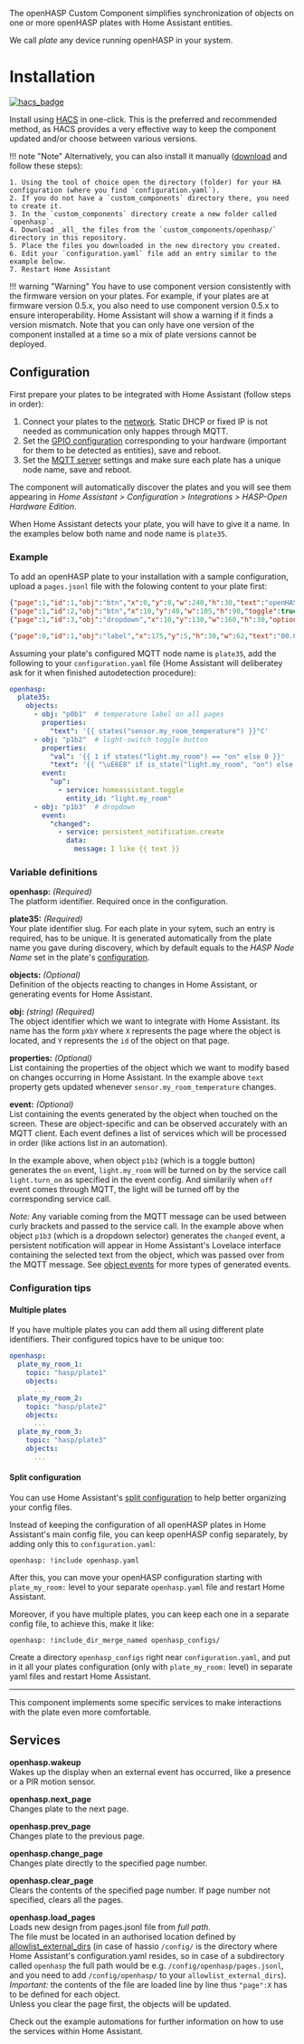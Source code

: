 The openHASP Custom Component simplifies synchronization of objects on one or more openHASP plates with Home Assistant entities.

We call _plate_ any device running openHASP in your system.

# Installation

[![hacs_badge](https://img.shields.io/badge/HACS-Default-orange.svg?style=for-the-badge)](https://github.com/custom-components/hacs)

Install using [HACS](https://hacs.xyz/) in one-click. This is the preferred and recommended method, as HACS provides a very effective way to keep the component updated and/or choose between various versions.

!!! note "Note"
    Alternatively, you can also install it manually ([download](https://github.com/HASwitchPlate/openHASP-custom-component/archive/refs/heads/main.zip) and follow these steps): 

    1. Using the tool of choice open the directory (folder) for your HA configuration (where you find `configuration.yaml`).
    2. If you do not have a `custom_components` directory there, you need to create it.
    3. In the `custom_components` directory create a new folder called `openhasp`.
    4. Download _all_ the files from the `custom_components/openhasp/` directory in this repository.
    5. Place the files you downloaded in the new directory you created.
    6. Edit your `configuration.yaml` file add an entry similar to the example below.
    7. Restart Home Assistant

!!! warning "Warning"
    You have to use component version consistently with the firmware version on your plates. For example, if your plates are at firmware version 0.5.x, you also need to use component version 0.5.x to ensure interoperability. Home Assistant will show a warning if it finds a version mismatch. Note that you can only have one version of the component installed at a time so a mix of plate versions cannot be deployed.

## Configuration 

First prepare your plates to be integrated with Home Assistant (follow steps in order):

1. Connect your plates to the [network](../../installation/wifi-setup.md). Static DHCP or fixed IP is not needed as communication only happes through MQTT.
2. Set the [GPIO configuration](../../configuration/gpio.md) corresponding to your hardware (important for them to be detected as entities), save and reboot.
3. Set the [MQTT server](../../configuration/mqtt.md) settings and make sure each plate has a unique node name, save and reboot.

The component will automatically discover the plates and you will see them appearing in _Home Assistant > Configuration > Integrations > HASP-Open Hardware Edition_.

When Home Assistant detects your plate, you will have to give it a name. In the examples below both name and node name is `plate35`.

### Example

To add an openHASP plate to your installation with a sample configuration, upload a `pages.jsonl` file with the folowing content to your plate first:

```json
{"page":1,"id":1,"obj":"btn","x":0,"y":0,"w":240,"h":30,"text":"openHASP","value_font":22,"bg_color":"#2C3E50","text_color":"#FFFFFF","radius":0,"border_side":0}
{"page":1,"id":2,"obj":"btn","x":10,"y":40,"w":105,"h":90,"toggle":true,"text":"\uE335","text_font":26,"mode":"break","align":1}
{"page":1,"id":3,"obj":"dropdown","x":10,"y":130,"w":160,"h":30,"options":"Apples\nBananas\nOranges\nMelon"}

{"page":0,"id":1,"obj":"label","x":175,"y":5,"h":30,"w":62,"text":"00.0°C","align":2,"bg_color":"#2C3E50","text_color":"#FFFFFF"}
```

Assuming your plate's configured MQTT node name is `plate35`, add the following to your `configuration.yaml` file (Home Assistant will deliberatey ask for it when finished autodetection procedure):

```yaml
openhasp:
  plate35:
    objects:
      - obj: "p0b1"  # temperature label on all pages
        properties:
          "text": '{{ states("sensor.my_room_temperature") }}°C'
      - obj: "p1b2"  # light-switch toggle button
        properties:
          "val": '{{ 1 if states("light.my_room") == "on" else 0 }}'
          "text": '{{ "\uE6E8" if is_state("light.my_room", "on") else "\uE335" | e }}'
        event:
          "up":
            - service: homeassistant.toggle
              entity_id: "light.my_room"
      - obj: "p1b3"  # dropdown
        event:
          "changed":
            - service: persistent_notification.create
              data:
                message: I like {{ text }}
```

### Variable definitions

**openhasp:** *(Required)*    
The platform identifier. Required once in the configuration.

**plate35:** *(Required)*    
Your plate identifier slug. For each plate in your sytem, such an entry is required, has to be unique. It is generated automatically from the plate name you gave during discovery, which by default equals to the _HASP Node Name_ set in the plate's [configuration](../../configuration/mqtt.md).

<!--
**path:** *(path) (Optional)*     
Path to a `pages.jsonl` file containing design for this plate, to be loaded on Home Assistant start and on plate availability (becoming online).<br>
_Note:_ Don't upload any `pages.jsonl` file to the plate's flash memory at all! This assumes your plate pages are empty at boot. Checkout the _services_ section for requirements to use this.

**idle_brightness:** *(int) (Optional)*    
The brightness of the screen when idle (before long idle). Numeric value between 1 and 255. Default 25. 
-->

**objects:** *(Optional)*     
Definition of the objects reacting to changes in Home Assistant, or generating events for Home Assistant.

**obj:** *(string) (Required)*     
The object identifier which we want to integrate with Home Assistant. Its name has the form `pXbY` where `X` represents the page where the object is located, and `Y` represents the `id` of the object on that page.

**properties:** *(Optional)*     
List containing the properties of the object which we want to modify based on changes occurring in Home Assistant. In the example above `text` property gets updated whenever `sensor.my_room_temperature` changes. 
  
**event:** *(Optional)*     
List containing the events generated by the object when touched on the screen. These are object-specific and can be observed accurately with an MQTT client. Each event defines a list of services which will be processed in order (like actions list in an automation).  

In the example above, when object `p1b2` (which is a toggle button) generates the `on` event, `light.my_room` will be turned on by the service call `light.turn_on` as specified in the event config. And similarily when `off` event comes through MQTT, the light will be turned off by the corresponding service call.  

_Note:_ Any variable coming from the MQTT message can be used between curly brackets and passed to the service call. In the example above when object `p1b3` (which is a dropdown selector) generates the `changed` event, a persistent notification will appear in Home Assistant's Lovelace interface containing the selected text from the object, which was passed over from the MQTT message. See [object events](../../../design/objects#events) for more types of generated events.
### Configuration tips

#### Multiple plates

If you have multiple plates you can add them all using different plate identifiers. Their configured topics have to be unique too:

```yaml
openhasp:
  plate_my_room_1:
    topic: "hasp/plate1"
    objects:
      ...
  plate_my_room_2:
    topic: "hasp/plate2"
    objects:
      ...
  plate_my_room_3:
    topic: "hasp/plate3"
    objects:
      ...
```

#### Split configuration

You can use Home Assistant's [split configuration](https://www.home-assistant.io/docs/configuration/splitting_configuration/) to help better organizing your config files.

Instead of keeping the configuration of all openHASP plates in Home Assistant's main config file, you can keep openHASP config separately, by adding only this to `configuration.yaml`:

`openhasp: !include openhasp.yaml`

After this, you can move your openHASP configuration starting with `plate_my_room:` level to your separate `openhasp.yaml` file and restart Home Assistant.

Moreover, if you have multiple plates, you can keep each one in a separate config file, to achieve this, make it like:

`openhasp: !include_dir_merge_named openhasp_configs/`

Create a directory `openhasp_configs` right near `configuration.yaml`, and put in it all your plates configuration (only with `plate_my_room:` level) in separate yaml files and restart Home Assistant.

* * * * *

This component implements some specific services to make interactions with the plate even more comfortable.

## Services

**openhasp.wakeup**  
  Wakes up the display when an external event has occurred, like a presence or a PIR motion sensor.

**openhasp.next_page**  
  Changes plate to the next page.

**openhasp.prev_page**  
  Changes plate to the previous page.

**openhasp.change_page**  
  Changes plate directly to the specified page number.

**openhasp.clear_page**  
  Clears the contents of the specified page number. If page number not specified, clears all the pages.

**openhasp.load_pages**  
  Loads new design from pages.jsonl file from _full path_.   
  The file must be located in an authorised location defined by [allowlist_external_dirs](https://www.home-assistant.io/docs/configuration/basic/#allowlist_external_dirs) (in case of hassio `/config/` is the directory where Home Assistant's configuration.yaml resides, so in case of a subdirectory called `openhasp` the full path would be e.g. `/config/openhasp/pages.jsonl`, and you need to add  `/config/openhasp/` to your `allowlist_external_dirs`).  
  _Important:_ the contents of the file are loaded line by line thus `"page":X` has to be defined for each object.   
  Unless you clear the page first, the objects will be updated.
  
  Check out the example automations for further information on how to use the services within Home Assistant.

